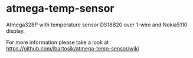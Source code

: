 # atmega-temp-sensor

Atmega328P with temperature sensor DS18B20 over 1-wire and Nokia5110 display.

For more information please take a look at https://github.com/lbartosik/atmega-temp-sensor/wiki

